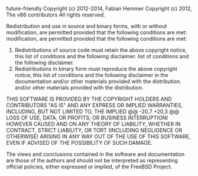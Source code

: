 future-friendly
Copyright (c) 2012-2014, Fabian Hemmer
Copyright (c) 2012, The v86 contributors
All rights reserved.

Redistribution and use in source and binary forms, with or without
modification, are permitted provided that the following conditions are met: 
modification, are permitted provided that the following conditions are met:

1. Redistributions of source code must retain the above copyright notice, this
   list of conditions and the following disclaimer. 
   list of conditions and the following disclaimer.
2. Redistributions in binary form must reproduce the above copyright notice,
   this list of conditions and the following disclaimer in the documentation
   and/or other materials provided with the distribution. 
   and/or other materials provided with the distribution.

THIS SOFTWARE IS PROVIDED BY THE COPYRIGHT HOLDERS AND CONTRIBUTORS "AS IS" AND
ANY EXPRESS OR IMPLIED WARRANTIES, INCLUDING, BUT NOT LIMITED TO, THE IMPLIED
@@ -20,7 +20,3 @@ LOSS OF USE, DATA, OR PROFITS; OR BUSINESS INTERRUPTION) HOWEVER CAUSED AND
ON ANY THEORY OF LIABILITY, WHETHER IN CONTRACT, STRICT LIABILITY, OR TORT
(INCLUDING NEGLIGENCE OR OTHERWISE) ARISING IN ANY WAY OUT OF THE USE OF THIS
SOFTWARE, EVEN IF ADVISED OF THE POSSIBILITY OF SUCH DAMAGE.

The views and conclusions contained in the software and documentation are those
of the authors and should not be interpreted as representing official policies, 
either expressed or implied, of the FreeBSD Project.
